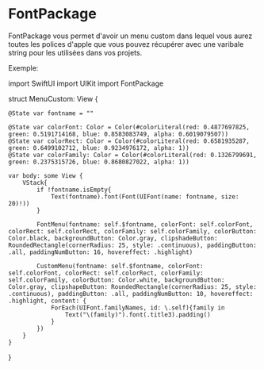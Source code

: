 # FontPackage

FontPackage vous permet d'avoir un menu custom dans lequel vous aurez toutes les polices d'apple que vous pouvez récupérer avec une varibale string pour les utilisées dans vos projets.


Exemple: 

import SwiftUI
import UIKit
import FontPackage

struct MenuCustom: View {

    @State var fontname = ""

    @State var colorFont: Color = Color(#colorLiteral(red: 0.4877697825, green: 0.5191714168, blue: 0.8583083749, alpha: 0.6019079507))
    @State var colorRect: Color = Color(#colorLiteral(red: 0.6581935287, green: 0.6499102712, blue: 0.9234976172, alpha: 1))
    @State var colorFamily: Color = Color(#colorLiteral(red: 0.1326799691, green: 0.2375315726, blue: 0.8680827022, alpha: 1))

    var body: some View {
        VStack{
            if !fontname.isEmpty{
                Text(fontname).font(Font(UIFont(name: fontname, size: 20)!))
            }

            FontMenu(fontname: self.$fontname, colorFont: self.colorFont, colorRect: self.colorRect, colorFamily: self.colorFamily, colorButton: Color.black, backgroundButton: Color.gray, clipshadeButton: RoundedRectangle(cornerRadius: 25, style: .continuous), paddingButton: .all, paddingNumButton: 16, hovereffect: .highlight)

            CustomMenu(fontname: self.$fontname, colorFont: self.colorFont, colorRect: self.colorRect, colorFamily: self.colorFamily, colorButton: Color.white, backgroundButton: Color.gray, clipshapeButton: RoundedRectangle(cornerRadius: 25, style: .continuous), paddingButton: .all, paddingNumButton: 10, hovereffect: .highlight, content: {
                ForEach(UIFont.familyNames, id: \.self){family in
                    Text("\(family)").font(.title3).padding()
                }
            })
        }
    }
}

